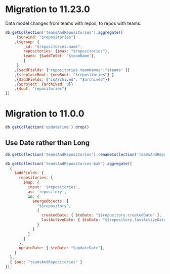 # Migration to 11.23.0

Data model changes from teams with repos, to repos with teams. 

```javascript
db.getCollection('teamsAndRepositories').aggregate([
     {$unwind: "$repositories"}
    ,{$group: {
        _id: "$repositories.name", 
        repositories: {$max: "$repositories"},
        teams: {$addToSet: "$teamName"},
        }
     }
    ,{$addFields: {"repositories.teamNames":"$teams" }}
    ,{$replaceRoot: {newRoot: "$repositories"} }
    ,{$addFields: {"isArchived": "$archived"}}
    ,{$project: {archived: 0}}
    ,{$out: "repositories"}
])
```

# Migration to 11.0.0

```javascript
db.getCollection('updateTime').drop()
```

## Use Date rather than Long

```javascript
db.getCollection('teamsAndRepositories').renameCollection('teamsAndRepositories-bak')
```

```javascript
db.getCollection('teamsAndRepositories-bak').aggregate([
  {
    $addFields: {
      repositories: {
        $map: {
          input: '$repositories',
          as: 'repository',
          in: {
            $mergeObjects: [
              "$$repository",
              {
                createdDate: { $toDate: "$$repository.createdDate" },
                lastActiveDate: { $toDate: "$$repository.lastActiveDate" }
              }
            ]
          }
        }
      },
      updateDate: { $toDate: "$updateDate"},
    }
  },
  { $out: "teamsAndRepositories" }
]);
```

